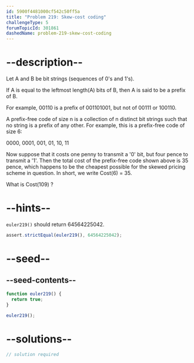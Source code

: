 ```yaml
---
id: 5900f4481000cf542c50ff5a
title: "Problem 219: Skew-cost coding"
challengeType: 5
forumTopicId: 301861
dashedName: problem-219-skew-cost-coding
---
```


# --description--

Let A and B be bit strings (sequences of 0's and 1's).

If A is equal to the leftmost length(A) bits of B, then A is said to be a prefix of B.

For example, 00110 is a prefix of 001101001, but not of 00111 or 100110.

A prefix-free code of size n is a collection of n distinct bit strings such that no string is a prefix of any other. For example, this is a prefix-free code of size 6:

0000, 0001, 001, 01, 10, 11

Now suppose that it costs one penny to transmit a '0' bit, but four pence to transmit a '1'. Then the total cost of the prefix-free code shown above is 35 pence, which happens to be the cheapest possible for the skewed pricing scheme in question. In short, we write Cost(6) = 35.

What is Cost(109) ?

# --hints--

`euler219()` should return 64564225042.

```js
assert.strictEqual(euler219(), 64564225042);
```

# --seed--

## --seed-contents--

```js
function euler219() {
  return true;
}

euler219();
```

# --solutions--

```js
// solution required
```
